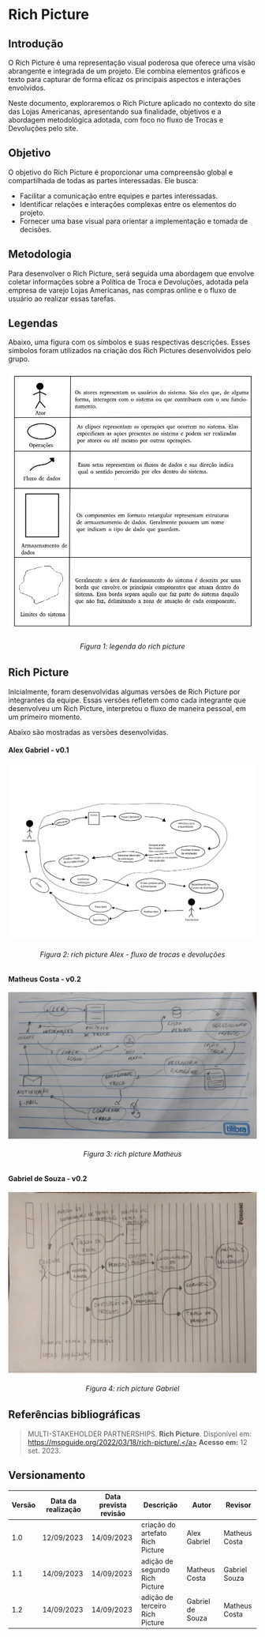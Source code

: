 # Rich Picture
## Introdução

O Rich Picture é uma representação visual poderosa que oferece uma visão abrangente e integrada de um projeto. Ele combina elementos gráficos e texto para capturar de forma eficaz os principais aspectos e interações envolvidos.

Neste documento, exploraremos o Rich Picture aplicado no contexto do site das Lojas Americanas, apresentando sua finalidade, objetivos e a abordagem metodológica adotada, com foco no fluxo de Trocas e Devoluções pelo site.

## Objetivo

O objetivo do Rich Picture é proporcionar uma compreensão global e compartilhada de todas as partes interessadas. Ele busca:

- Facilitar a comunicação entre equipes e partes interessadas.
- Identificar relações e interações complexas entre os elementos do projeto.
- Fornecer uma base visual para orientar a implementação e tomada de decisões.

## Metodologia

Para desenvolver o Rich Picture, será seguida uma abordagem que envolve coletar informações sobre a Política de Troca e Devoluções, adotada pela empresa de varejo Lojas Americanas, nas compras online e o fluxo de usuário ao realizar essas tarefas. 


## Legendas
Abaixo, uma figura com os símbolos e suas respectivas descrições. Esses símbolos foram utilizados na criação dos Rich Pictures desenvolvidos pelo grupo.
<div align="center" >
    <img src="../Assets/base/richpicture/leg_richpic.png">
</div>
<h6 align = "center">Figura 1: legenda do rich picture</h6>

## Rich Picture

Inicialmente, foram desenvolvidas algumas versões de Rich Picture por integrantes da equipe. Essas versões refletem como cada integrante que desenvolveu um Rich Picture, interpretou o fluxo de maneira pessoal, em um primeiro momento.

Abaixo são mostradas as versões desenvolvidas.

#### Alex Gabriel - v0.1
<div align="center" >
    <img src="../Assets/base/richpicture/rich-picture.png">
</div>
<h6 align = "center">Figura 2: rich picture Alex - fluxo de trocas e devoluções</h6>

#### Matheus Costa - v0.2
<div align="center" >
    <img src="../Assets/base/richpicture/rich-pic-matheus.jpg">
</div>
<h6 align = "center">Figura 3: rich picture Matheus</h6>

#### Gabriel de Souza - v0.2
<div align="center" >
    <img src="../Assets/base/richpicture/rich-picture-Gabriel.jpg">
</div>
<h6 align = "center">Figura 4: rich picture Gabriel</h6>

## Referências bibliográficas
> MULTI-STAKEHOLDER PARTNERSHIPS. **Rich Picture**. Disponível em: <a href="https://mspguide.org/2022/03/18/rich-picture/." target="__blank">https://mspguide.org/2022/03/18/rich-picture/.</a> **Acesso em:** 12 set. 2023.

## Versionamento

| Versão | Data da realização | Data prevista revisão | Descrição | Autor | Revisor |
|--------|------|------|-----------|-------|---------|
| 1.0    | 12/09/2023 | 14/09/2023| criação do artefato Rich Picture | Alex Gabriel |Matheus Costa|
| 1.1    | 14/09/2023 | 14/09/2023| adição de segundo Rich Picture | Matheus Costa |Gabriel Souza |
| 1.2    | 14/09/2023 | 14/09/2023| adição de terceiro Rich Picture |Gabriel de Souza | Matheus Costa|